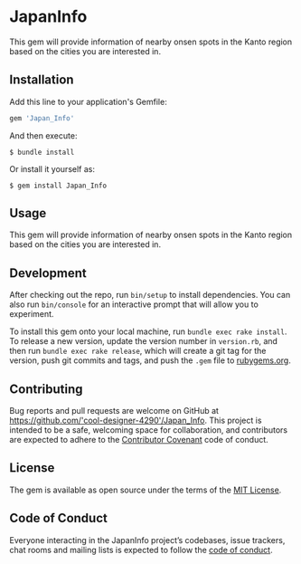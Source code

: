 # JapanInfo

This gem will provide information of nearby onsen spots in the Kanto region based on the cities you are interested in.

## Installation

Add this line to your application's Gemfile:

```ruby
gem 'Japan_Info'
```

And then execute:

    $ bundle install

Or install it yourself as:

    $ gem install Japan_Info

## Usage

This gem will provide information of nearby onsen spots in the Kanto region based on the cities you are interested in.

## Development

After checking out the repo, run `bin/setup` to install dependencies. You can also run `bin/console` for an interactive prompt that will allow you to experiment.

To install this gem onto your local machine, run `bundle exec rake install`. To release a new version, update the version number in `version.rb`, and then run `bundle exec rake release`, which will create a git tag for the version, push git commits and tags, and push the `.gem` file to [rubygems.org](https://rubygems.org).

## Contributing

Bug reports and pull requests are welcome on GitHub at https://github.com/'cool-designer-4290'/Japan_Info. This project is intended to be a safe, welcoming space for collaboration, and contributors are expected to adhere to the [Contributor Covenant](http://contributor-covenant.org) code of conduct.

## License

The gem is available as open source under the terms of the [MIT License](https://opensource.org/licenses/MIT).

## Code of Conduct

Everyone interacting in the JapanInfo project’s codebases, issue trackers, chat rooms and mailing lists is expected to follow the [code of conduct](https://github.com/'cool-designer-4290'/Japan_Info/blob/master/CODE_OF_CONDUCT.md).
